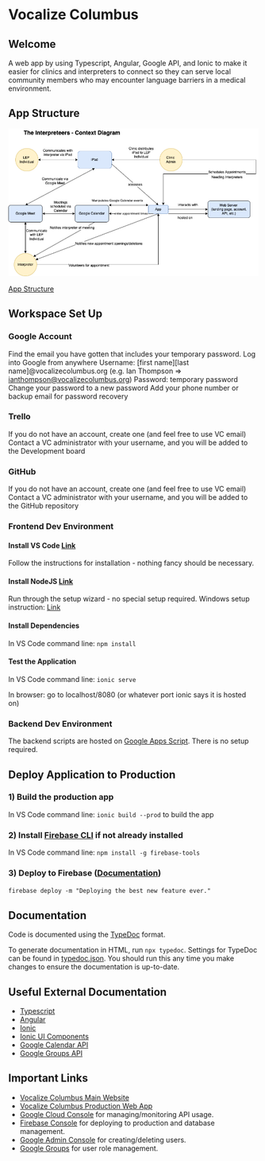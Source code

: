 # Vocalize Columbus

## Welcome
A web app by using Typescript, Angular, Google API, and Ionic to make it easier for clinics and interpreters to connect so they can serve local community members who may encounter language barriers in a medical environment.

## App Structure

![Context Diag](./contextD.png)

[App Structure](https://sharing.clickup.com/25788593/mm/h/rk05h-45/d66c62db7c856fd)

## Workspace Set Up
### Google Account
Find the email you have gotten that includes your temporary password. 
Log into Google from anywhere
Username: \[first name][last name]@vocalizecolumbus.org (e.g. Ian Thompson => ianthompson@vocalizecolumbus.org)
Password: temporary password
Change your password to a new password
Add your phone number or backup email for password recovery

### Trello
If you do not have an account, create one (and feel free to use VC email)
Contact a VC administrator with your username, and you will be added to the Development board

### GitHub
If you do not have an account, create one (and feel free to use VC email)
Contact a VC administrator with your username, and you will be added to the GitHub repository

### Frontend Dev Environment
#### Install VS Code [Link](https://code.visualstudio.com/download)
Follow the instructions for installation - nothing fancy should be necessary.

#### Install NodeJS [Link](https://nodejs.org/en/download/)
Run through the setup wizard - no special setup required.
Windows setup instruction: [Link](https://docs.microsoft.com/en-us/windows/dev-environment/javascript/nodejs-on-windows)

#### Install Dependencies
In VS Code command line: `npm install`

#### Test the Application
In VS Code command line: `ionic serve`

In browser: go to localhost/8080 (or whatever port ionic says it is hosted on)

### Backend Dev Environment
The backend scripts are hosted on [Google Apps Script](https://script.google.com/home/projects/1iEZktrzhicDaF57PdMwxuAvaWmGHWlXp0ukCKFEfBuXIv6b4CIhgtulE/edit). There is no setup required.

## Deploy Application to Production

### 1) Build the production app
In VS Code command line: `ionic build --prod` to build the app

### 2) Install [Firebase CLI](https://firebase.google.com/docs/cli) if not already installed
In VS Code command line: `npm install -g firebase-tools`

### 3) Deploy to Firebase ([Documentation](https://firebase.google.com/docs/cli#deployment))
`firebase deploy -m "Deploying the best new feature ever."`

## Documentation

Code is documented using the [TypeDoc](https://typedoc.org/guides/overview/) format.

To generate documentation in HTML, run `npx typedoc`. Settings for TypeDoc can be found in [typedoc.json](./typedoc.json). You should run this any time you make changes to ensure the documentation is up-to-date.

## Useful External Documentation
- [Typescript](https://www.typescriptlang.org/docs/)
- [Angular](https://angular.io/guide/architecture)
- [Ionic](https://ionicframework.com/docs/angular/overview)
- [Ionic UI Components](https://ionicframework.com/docs/components)
- [Google Calendar API](https://developers.google.com/calendar/api/v3/reference)
- [Google Groups API](https://developers.google.com/admin-sdk/directory/reference/rest/v1/groups)

## Important Links
- [Vocalize Columbus Main Website](https://vocalizecolumbus.org/)
- [Vocalize Columbus Production Web App](https://app.vocalizecolumbus.org/home)
- [Google Cloud Console](https://console.cloud.google.com/apis/dashboard?project=vocalize-columbus) for managing/monitoring API usage.
- [Firebase Console](https://console.firebase.google.com/u/0/project/vocalize-columbus/overview) for deploying to production and database management.
- [Google Admin Console](https://admin.google.com/) for creating/deleting users.
- [Google Groups](https://groups.google.com/my-groups) for user role management.
